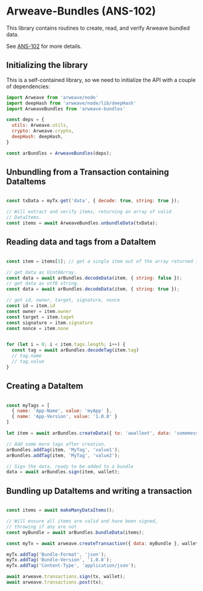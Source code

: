 # Arweave-Bundles (ANS-102)

This library contains routines to create, read, and verify Arweave bundled data.

See [ANS-102](https://github.com/ArweaveTeam/arweave-standards/blob/master/ans/ANS-102.md) for more details.

## Initializing the library

This is a self-contained library, so we need to initialize the API with a couple of dependencies:

```javascript
import Arweave from 'arweave/node'
import deepHash from 'arweave/node/lib/deepHash'
import ArweaveBundles from 'arweave-bundles'

const deps = {
  utils: Arweave.utils,
  crypto: Arweave.crypto,
  deepHash: deepHash,
}

const arBundles = ArweaveBundles(deps);
```

## Unbundling from a Transaction containing DataItems

```javascript

const txData = myTx.get('data', { decode: true, string: true });

// Will extract and verify items, returning an array of valid 
// DataItems.
const items = await ArweaveBundles.unbundleData(txData);

```

## Reading data and tags from a DataItem

```javascript

const item = items[1]; // get a single item out of the array returned in the previous step.

// get data as Uint8Array.
const data = await arBundles.decodeData(item, { string: false });
// get data as utf8 string.
const data = await arBundles.decodeData(item, { string: true });

// get id, owner, target, signature, nonce
const id = item.id
const owner = item.owner
const target = item.taget
const signature = item.signature
const nonce = item.none


for (let i = 0; i < item.tags.length; i++) {
  const tag = await arBundles.decodeTag(item.tag)
  // tag.name
  // tag.value
}


```

## Creating a DataItem

```javascript

const myTags = [
  { name: 'App-Name', value: 'myApp' },
  { name: 'App-Version', value: '1.0.0' }
]

let item = await arBundles.createData({ to: 'awalleet', data: 'somemessage', tags: myTags }, wallet);

// Add some more tags after creation.
arBundles.addTag(item, 'MyTag', 'value1');
arBundles.addTag(item, 'MyTag', 'value2');

// Sign the data, ready to be added to a bundle
data = await arBundles.sign(item, wallet);

```

## Bundling up DataItems and writing a transaction

```javascript

const items = await makeManyDataItems();

// Will ensure all items are valid and have been signed,
// throwing if any are not
const myBundle = await arBundles.bundleData(items);

const myTx = await arweave.createTransaction({ data: myBundle }, wallet);

myTx.addTag('Bundle-Format', 'json');
myTx.addTag('Bundle-Version', '1.0.0');
myTx.addTag('Content-Type', 'application/json');

await arweave.transactions.sign(tx, wallet);
await arweave.transactions.post(tx);

```

